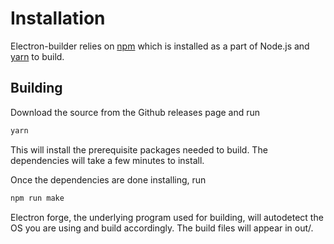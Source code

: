 # Installation
Electron-builder relies on [npm](https://nodejs.org/en/) which is installed as a part of Node.js and [yarn](https://classic.yarnpkg.com/en/) to build.

## Building
Download the source from the Github releases page and run  
```bash
yarn
```  
This will install the prerequisite packages needed to build. The dependencies will take a few minutes to install.

Once the dependencies are done installing, run  
```bash
npm run make
```  
Electron forge, the underlying program used for building, will autodetect the OS you are using and build accordingly. The build files will appear in out/.
